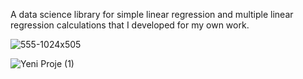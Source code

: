 A data science library for simple linear regression and multiple linear regression calculations that I developed for my own work.

![555-1024x505](https://user-images.githubusercontent.com/44750494/187763548-9dbdbb0a-9cac-4499-a2ce-bcff816e08b7.png)





![Yeni Proje (1)](https://user-images.githubusercontent.com/44750494/187762349-ff4c2998-b235-44b4-94ed-9133f79d2364.png)
